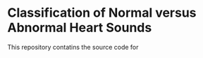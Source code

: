 # Classification of Normal versus Abnormal Heart Sounds 
This repository contatins the source code for 

